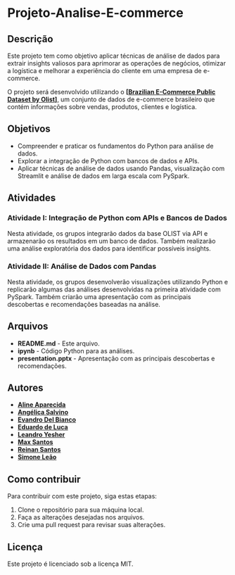 # Projeto-Analise-E-commerce

## Descrição

Este projeto tem como objetivo aplicar técnicas de análise de dados para extrair insights valiosos para aprimorar as operações de negócios, otimizar a logística e melhorar a experiência do cliente em uma empresa de e-commerce.

O projeto será desenvolvido utilizando o **[[Brazilian E-Commerce Public Dataset by Olist](https://www.kaggle.com/datasets/olistbr/brazilian-ecommerce)]**, um conjunto de dados de e-commerce brasileiro que contém informações sobre vendas, produtos, clientes e logística.

## Objetivos

* Compreender e praticar os fundamentos do Python para análise de dados.
* Explorar a integração de Python com bancos de dados e APIs.
* Aplicar técnicas de análise de dados usando Pandas, visualização com Streamlit e análise de dados em larga escala com PySpark.

## Atividades

### Atividade I: Integração de Python com APIs e Bancos de Dados

Nesta atividade, os grupos integrarão dados da base OLIST via API e armazenarão os resultados em um banco de dados. Também realizarão uma análise exploratória dos dados para identificar possíveis insights.

### Atividade II: Análise de Dados com Pandas

Nesta atividade, os grupos desenvolverão visualizações utilizando Python e replicarão algumas das análises desenvolvidas na primeira atividade com PySpark. Também criarão uma apresentação com as principais descobertas e recomendações baseadas na análise.

## Arquivos

* **README.md** - Este arquivo.
* **ipynb** - Código Python para as análises.
* **presentation.pptx** - Apresentação com as principais descobertas e recomendações.

## Autores

* [**Aline Aparecida**](https://github.com/Alineaps)
* [**Angélica Salvino**](https://github.com/AngelicaSalvino)
* [**Evandro Del Bianco**](https://github.com/biancev)
* [**Eduardo de Luca**](https://github.com/edudeluca)
* [**Leandro Yesher**](https://github.com/LeandroYesher)
* [**Max Santos**](https://github.com/UFC016)
* [**Reinan Santos**](https://github.com/Reinan-1)
* [**Simone Leão**](https://github.com/simoneleao)

## Como contribuir

Para contribuir com este projeto, siga estas etapas:

1. Clone o repositório para sua máquina local.
2. Faça as alterações desejadas nos arquivos.
3. Crie uma pull request para revisar suas alterações.

## Licença

Este projeto é licenciado sob a licença MIT.
